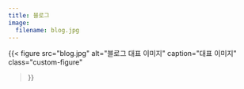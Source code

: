 ```yaml
---
title: 블로그
image:
  filename: blog.jpg
---
```


{{< figure
  src="blog.jpg"
  alt="블로그 대표 이미지"
  caption="<i class='fas fa-image'></i>대표 이미지"
  class="custom-figure"
>}}